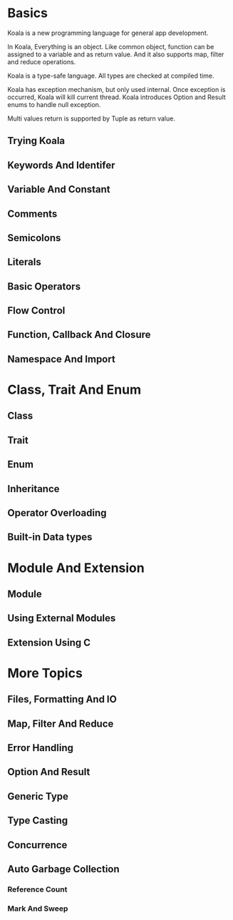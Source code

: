 
# Basics

Koala is a new programming language for general app development.

In Koala, Everything is an object.
Like common object, function can be assigned to a variable and as return value.
And it also supports map, filter and reduce operations.

Koala is a type-safe language. All types are checked at compiled time.

Koala has exception mechanism, but only used internal.
Once exception is occurred, Koala will kill current thread.
Koala introduces Option and Result enums to handle null exception.

Multi values return is supported by Tuple as return value.

## Trying Koala

## Keywords And Identifer

## Variable And Constant

## Comments

## Semicolons

## Literals

## Basic Operators

## Flow Control

## Function, Callback And Closure

## Namespace And Import

# Class, Trait And Enum

## Class

## Trait

## Enum

## Inheritance

## Operator Overloading

## Built-in Data types

# Module And Extension

## Module

## Using External Modules

## Extension Using C

# More Topics

## Files, Formatting And IO

## Map, Filter And Reduce

## Error Handling

## Option And Result

## Generic Type

## Type Casting

## Concurrence

## Auto Garbage Collection

### Reference Count

### Mark And Sweep
